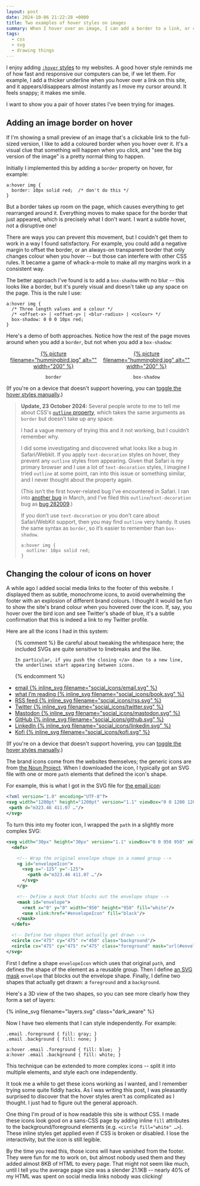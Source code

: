 ```yaml
---
layout: post
date: 2024-10-06 21:22:28 +0000
title: Two examples of hover styles on images
summary: When I hover over an image, I can add a border to a link, or change the colours of an SVG icon.
tags:
  - css
  - svg
  - drawing things
---
```

I enjoy adding [`:hover` styles][mdn] to my websites.
A good hover style reminds me of how fast and responsive our computers can be, if we let them.
For example, I add a thicker underline when you hover over a link on this site, and it appears/disappears almost instantly as I move my cursor around.
It feels snappy; it makes me smile.

I want to show you a pair of hover states I've been trying for images.

[mdn]: https://developer.mozilla.org/en-US/docs/Web/CSS/:hover

## Adding an image border on hover

If I'm showing a small preview of an image that's a clickable link to the full-sized version, I like to add a coloured border when you hover over it.
It's a visual clue that something will happen when you click, and "see the big version of the image" is a pretty normal thing to happen.

Initially I implemented this by adding a `border` property on hover, for example:

```
a:hover img {
  border: 10px solid red;  /* don't do this */
}
```

But a border takes up room on the page, which causes everything to get rearranged around it.
Everything moves to make space for the border that just appeared, which is precisely what I don't want.
I want a subtle hover, not a disruptive one!

There are ways you can prevent this movement, but I couldn't get them to work in a way I found satisfactory.
For example, you could add a negative margin to offset the border, or an always-on transparent border that only changes colour when you hover -- but those can interfere with other CSS rules.
It became a game of whack-a-mole to make all my margins work in a consistent way.

The better approach I've found is to add a `box-shadow` with no blur -- this looks like a border, but it's purely visual and doesn't take up any space on the page.
This is the rule I use:

```
a:hover img {
  /* Three length values and a colour */
  /* <offset-x> | <offset-y> | <blur-radius> | <colour> */
  box-shadow: 0 0 0 10px red;
}
```

<style>
  #examples {
    display: grid;
    grid-gap: var(--grid-gap);
    grid-template-columns: repeat(2, 1fr);
    margin-left:  auto;
    margin-right: auto;
    max-width: 500px;
  }

  #rounded_examples {
    display: grid;
    grid-gap: var(--grid-gap);
    grid-template-columns: repeat(3, 1fr);
    margin-left:  auto;
    margin-right: auto;
    max-width: 500px;
  }

  #examples,
  #rounded_examples {
    text-align: center;
  }

  #examples p {
    margin-bottom: 0;
  }

  .border_hover a,
  .shadow_hover a {
    display: inline-block;
  }

  .border_hover:hover img,
  #examples.hover .border_hover img,
  #rounded_examples.hover .border_hover img {
    border: 10px solid var(--primary-color);
  }

  .shadow_hover:hover img,
  #examples.hover .shadow_hover img,
  #rounded_examples.hover .shadow_hover img {
    box-shadow: 0 0 0 10px var(--primary-color);
  }

  .outline_hover:hover img,
  #rounded_examples.hover .outline_hover img {
    outline: 10px solid var(--primary-color);
  }
</style>

Here's a demo of both approaches.
Notice how the rest of the page moves around when you add a `border`, but not when you add a `box-shadow`:

<div id="examples">
  <div>
    <a href="https://www.pexels.com/photo/hummingbird-sitting-on-branch-16820102/" class="border_hover">
      {%
        picture
        filename="hummingbird.jpg"
        alt=""
        width="200"
      %}
    </a>
    <p><code>border</code></p>
  </div>

  <div>
    <a href="https://www.pexels.com/photo/hummingbird-sitting-on-branch-16820102/" class="shadow_hover">
      {%
        picture
        filename="hummingbird.jpg"
        alt=""
        width="200"
      %}
    </a>
    <p><code>box-shadow</code></p>
  </div>
</div>

(If you're on a device that doesn't support hovering, you can <a href="#examples" onclick="document.querySelector('#examples').classList.toggle('hover');">toggle the hover styles manually</a>.)

<blockquote id="update_outline">
  <p>
    <strong>Update, 23 October 2024:</strong>
    Several people wrote to me to tell me about CSS's <a href="https://developer.mozilla.org/en-US/docs/Web/CSS/outline"><code>outline</code> property</a>, which takes the same arguments as <code>border</code> but doesn’t take up any space.
  </p>
  <p>
    I had a vague memory of trying this and it not working, but I couldn’t remember why.
  </p>
  <p>
    I did some investigating and discovered what looks like a bug in Safari/Webkit.
    If you apply <code>text-decoration</code> styles on hover, they prevent any <code>outline</code> styles from appearing.
    Given that Safari is my primary browser and I use a lot of <code>text-decoration</code> styles, I imagine I tried <code>outline</code> at some point, ran into this issue or something similar, and I never thought about the property again.
  </p>
  <p>
    (This isn’t the first hover-related bug I’ve encountered in Safari.
    I ran into <a href="https://bugs.webkit.org/show_bug.cgi?id=61697">another bug</a> in March, and I’ve filed this <code>outline</code>/<code>text-decoration</code> bug as <a href="https://bugs.webkit.org/show_bug.cgi?id=282009">bug&nbsp;282009</a>.)
  </p>
  <p>
    If you don’t use <code>text-decoration</code> or you don’t care about Safari/WebKit support, then you may find <code>outline</code> very handy.
    It uses the same syntax as <code>border</code>, so it’s easier to remember than <code>box-shadow</code>.
  </p>
  <p><code style="white-space: pre;">a:hover img {<br/> <span></span> outline: 10px solid red;<br/>}</code></p>
</blockquote>




## Changing the colour of icons on hover

A while ago I added social media links to the footer of this website.
I displayed them as subtle, monochrome icons, to avoid overwhelming the footer with an explosion of different brand colours.
I thought it would be fun to show the site's brand colour when you hovered over the icon.
If, say, you hover over the bird icon and see Twitter's shade of blue, it's a subtle confirmation that this is indeed a link to my Twitter profile.

<style type="x-text/scss">
  /* Colour the icons correctly.
   *
   * Each icon contains two shapes:
   *
   *    - the `background` (the circle)
   *    - the `accent` (the cutout for the icon)
   *
   * In the default state, the background is white and the accent is
   * transparent, letting through the default footer colour.
   *
   * When you hover, we make the accent white and replace the background
   * with the brand colours, as a visual cue that it's the site you expect.
   */
  #social_icons {
    text-align: center;
    line-height: 0;
  }

  #social_icons a .background { fill: var(--accent-grey); }
  #social_icons a .accent     { fill: none;               }

  #social_icons a:hover,
  #social_icons.hover a {
    .accent { fill: white; }

    &[href="mailto:alex@alexwlchan.net"]              .background { fill: #0067B9; }
    &[href="https://books.alexwlchan.net"]            .background { fill: #333; }
    &[href="https://alexwlchan.net/atom.xml"]         .background { fill: #F99000; }
    &[href="https://twitter.com/alexwlchan"]          .background { fill: #1DA1F2; }
    &[href="https://social.alexwlchan.net/@alex"]     .background { fill: #563ACC; }
    &[href="https://github.com/alexwlchan/"]          .background { fill: #24292f; }
    &[href="https://www.linkedin.com/in/alexwlchan/"] .background { fill: #007EBB; }

    &[href="https://ko-fi.com/alexwlchan"] #kofi_heart  { fill: #f14255; };
    &[href="https://ko-fi.com/alexwlchan"] #kofi_circle { fill: #50aee4; };
  }

  #social_icons > li {
    display: inline-block;
  }
</style>

Here are all the icons I had in this system:

<ul id="social_icons" class="plain_list">
  {% comment %}
    Be careful about tweaking the whitespace here; the included SVGs
    are quite sensitive to linebreaks and the like.

    In particular, if you push the closing </a> down to a new line,
    the underlines start appearing between icons.
  {% endcomment %}
  <li>
    <a href="mailto:alex@alexwlchan.net">
      <span class="visually-hidden">email</span>
      <span aria-hidden="true">{% inline_svg filename="social_icons/email.svg" %}</span></a>
  </li>

  <li>
    <a href="https://books.alexwlchan.net">
      <span class="visually-hidden">what I’m reading</span>
      <span aria-hidden="true">{% inline_svg filename="social_icons/book.svg" %}</span></a>
  </li>

  <li>
    <a id="footer_link--rss" href="https://alexwlchan.net/atom.xml">
      <span class="visually-hidden">RSS feed</span>
      <span aria-hidden="true">{% inline_svg filename="social_icons/rss.svg" %}</span></a>
  </li>

  <li>
    <a href="https://twitter.com/alexwlchan">
      <span class="visually-hidden">Twitter</span>
      <span aria-hidden="true">{% inline_svg filename="social_icons/twitter.svg" %}</span></a>
  </li>

  <li>
    <a rel="me" href="https://social.alexwlchan.net/@alex">
      <span class="visually-hidden">Mastodon</span>
      <span>{% inline_svg filename="social_icons/mastodon.svg" %}</span></a>
  </li>

  <li>
    <a href="https://github.com/alexwlchan/">
      <span class="visually-hidden">GitHub</span>
      <span aria-hidden="true">{% inline_svg filename="social_icons/github.svg" %}</span></a>
  </li>

  <li>
    <a href="https://www.linkedin.com/in/alexwlchan/">
      <span class="visually-hidden">LinkedIn</span>
      <span>{% inline_svg filename="social_icons/linkedin.svg" %}</span></a>
  </li>

  <li>
    <a href="https://ko-fi.com/alexwlchan">
      <span class="visually-hidden">Kofi</span>
      <span>{% inline_svg filename="social_icons/kofi.svg" %}</span></a>
  </li>
</ul>

(If you're on a device that doesn't support hovering, you can <a href="#social_icons" onclick="document.querySelector('#social_icons').classList.toggle('hover');">toggle the hover styles manually</a>.)

The brand icons come from the websites themselves; the generic icons are from [the Noun Project](https://thenounproject.com).
When I downloaded the icon, I typically got an SVG file with one or more `path` elements that defined the icon's shape.

For example, this is what I got in the SVG file for [the email icon](https://thenounproject.com/icon/email-1573175/):

```xml
<?xml version="1.0" encoding="UTF-8"?>
<svg width="1200pt" height="1200pt" version="1.1" viewBox="0 0 1200 1200" xmlns="http://www.w3.org/2000/svg">
 <path d="m323.46 411.07 …"/>
</svg>
```

To turn this into my footer icon, I wrapped the `path` in a slightly more complex SVG:

```xml
<svg width="30px" height="30px" version="1.1" viewBox="0 0 950 950" xmlns="http://www.w3.org/2000/svg" xmlns:xlink="http://www.w3.org/1999/xlink">
  <defs>

    <!-- Wrap the original envelope shape in a named group -->
    <g id="envelopeIcon">
      <svg x="-125" y="-125">
        <path d="m323.46 411.07 …"/>
      </svg>
    </g>

    <!-- Define a mask that blocks out the envelope shape -->
    <mask id="envelope">
      <rect x="0" y="0" width="950" height="950" fill="white"/>
      <use xlink:href="#envelopeIcon" fill="black"/>
    </mask>
  </defs>

  <!-- Define two shapes that actually get drawn -->
  <circle cx="475" cy="475" r="450" class="background"/>
  <circle cx="475" cy="475" r="475" class="foreground" mask="url(#envelope)"/>
</svg>
```

First I define a shape `envelopeIcon` which uses that original `path`, and defines the shape of the element as a reusable group.
Then I define [an SVG mask](/2021/inner-outer-strokes-svg/) `envelope` that blocks out the envelope shape.
Finally, I define two shapes that actually get drawn: a `foreground` and a `background`.

Here's a 3D view of the two shapes, so you can see more clearly how they form a set of layers:

{%
  inline_svg
  filename="layers.svg"
  class="dark_aware"
%}

Now I have two elements that I can style independently.
For example:

```
.email .foreground { fill: gray; }
.email .background { fill: none; }

a:hover .email .foreground { fill: blue;  }
a:hover .email .background { fill: white; }
```

This technique can be extended to more complex icons -- split it into multiple elements, and style each one independently.

It took me a while to get these icons working as I wanted, and I remember trying some quite fiddly hacks.
As I was writing this post, I was pleasantly surprised to discover that the hover styles aren't as complicated as I thought.
I just had to figure out the general approach.

One thing I'm proud of is how readable this site is without CSS.
I made these icons look good on a sans-CSS page by adding inline `fill` attributes to the background/foreground elements (e.g. `<circle fill="white" …>`).
These inline styles get applied even if CSS is broken or disabled.
I lose the interactivity, but the icon is still legible.

By the time you read this, those icons will have vanished from the footer.
They were fun for me to work on, but almost nobody used them and they added almost 8KB of HTML to every page.
That might not seem like much, until I tell you the average page size was a slender 21.1KB -- nearly 40% of my HTML was spent on social media links nobody was clicking!
